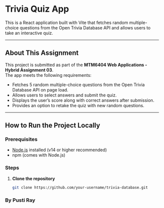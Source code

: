 # Trivia Quiz App

This is a React application built with Vite that fetches random multiple-choice questions from the Open Trivia Database API and allows users to take an interactive quiz.

---

## About This Assignment

This project is submitted as part of the **MTM6404 Web Applications - Hybrid Assignment 03**.  
The app meets the following requirements:

- Fetches 5 random multiple-choice questions from the Open Trivia Database API on page load.
- Allows users to select answers and submit the quiz.
- Displays the user’s score along with correct answers after submission.
- Provides an option to retake the quiz with new random questions.

---

## How to Run the Project Locally

### Prerequisites

- [Node.js](https://nodejs.org/) installed (v14 or higher recommended)  
- npm (comes with Node.js)

### Steps

1. **Clone the repository**

   ```bash
   git clone https://github.com/your-username/trivia-database.git

### By Pusti Ray
